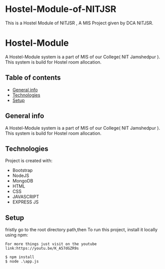 # Hostel-Module-of-NITJSR
This is a Hostel Module of NITJSR , A MIS Project given by DCA NITJSR.
# Hostel-Module
A Hostel-Module system is a part of MIS of our College( NIT Jamshedpur ).
This system is build for Hostel room allocation.

## Table of contents
* [General info](#general-info)
* [Technologies](#technologies)
* [Setup](#setup)


## General info
A Hostel-Module system is a part of MIS of our College( NIT Jamshedpur ).
This system is build for Hostel room allocation.
	
## Technologies
Project is created with:
* Bootstrap
* NodeJS
* MongoDB
* HTML
* CSS
* JAVASCRIPT
* EXPRESS JS
	
## Setup
fristly go to the root directory path,then
To run this project, install it locally using npm:
```
For more things just visit on the youtube link:https://youtu.be/K_A57dGZR9s

```

```
$ npm install
$ node .\app.js

```

